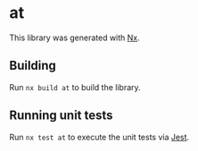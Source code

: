 # at

This library was generated with [Nx](https://nx.dev).

## Building

Run `nx build at` to build the library.

## Running unit tests

Run `nx test at` to execute the unit tests via [Jest](https://jestjs.io).
